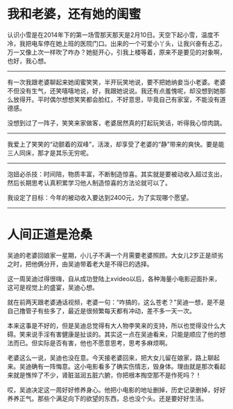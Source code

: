 # 我和老婆，还有她的闺蜜

认识小雪是在2014年下的第一场雪那天那天是2月10日。天空下起小雪，温度不冷，我把电车停在她上班的医院门口。出来的一个可爱小丫头，让我兴奋有忐忑，万一又像上次一样吹了咋办？她挺开心，引我上楼等着，原来不是要见的对象啊，也好，我心想。

--------
有一次我跟老婆聊起来她闺蜜笑笑，半开玩笑地说，要不把她纳妾当小老婆。老婆不但没有生气，还笑嘻嘻地说，好，我跟她说说。我还有点羞愧呢，却没想到她那么放得开。平时偶尔想想笑笑都会脸红，不好意思，毕竟自己有家室，不能没有道德感。

没想到过了一阵子，笑笑来家做客，老婆居然真的打起玩笑话，听得我心惊肉跳。

-------

我爱上了笑笑的“动颤着的双峰”，活泼，却享受了老婆的“静”带来的爽快。要是能三人同床，那才是其乐无穷呢。

------
泡妞必杀技：时间陪，物质丰富，不断制造惊喜。其实就是要被动收入超过支出，然后长期思考认真积累学习他人制造惊喜的方法论就可以了。

我设定了目标：今年的被动收入要达到2400元，为了实现哪个愿望。

------

# 人间正道是沧桑

吴迪的老婆回娘家一星期，小儿子不满一个月需要老婆照顾。大女儿2岁正是顽劣之时，把他俩分开，由吴迪带着老大是不得已的选择。

这一周吴迪过得很嗨，自从成功登陆上xvideo以后，各种海量小电影迎面扑来，这可是视觉上的盛宴，吴迪心想。

就在前两天跟老婆通话视频，老婆一句：“咋搞的，这么苍老？”吴迪一想，是不是自己撸管子有些多了，最近是很频繁每天都有冲动，差不多一天一次。

本来这事是不好的，但是吴迪总觉得有大人物李笑来的支持，所以也觉得没什么大碍。笑来说手淫有害健康是扯谈的。其实这一点在吴迪看来，只能是顺应了他的想法而已。但实际是否有害，他也不愿意思考，思考多麻烦啊。

老婆这么一说，吴迪也没在意。今天接老婆回来，把大女儿留在娘家，路上聊起来。吴迪确有一阵悔意。这小电影看多了确实伤情志，毁身体。理由就是那次看起来就是憔悴了不少，肾脏滋润五脏六腑，你把根本掏空那不是作死吗？！

哎，吴迪决定这一周好好修养身心。他把小电影的地址删掉，历史记录删掉，好好养养正气。那些个满足向下的欲望的东西，总也没个头。还是要好好生活。